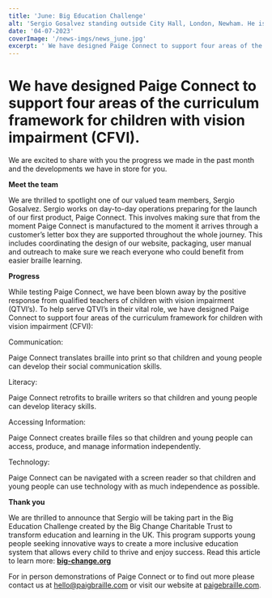 ```yaml
---
title: 'June: Big Education Challenge'
alt: 'Sergio Gosalvez standing outside City Hall, London, Newham. He is smiling and wearing a white shirt. '
date: '04-07-2023'
coverImage: '/news-imgs/news_june.jpg'
excerpt: ' We have designed Paige Connect to support four areas of the curriculum framework for children with vision impairment (CFVI). '
---
```


# We have designed Paige Connect to support four areas of the curriculum framework for children with vision impairment (CFVI).

We are excited to share with you the progress we made in the past month and the developments we have in store for you.

**Meet the team**

We are thrilled to spotlight one of our valued team members, Sergio Gosalvez. Sergio works on day-to-day operations preparing for the launch of our first product, Paige Connect. This involves making sure that from the moment Paige Connect is manufactured to the moment it arrives through a customer’s letter box they are supported throughout the whole journey. This includes coordinating the design of our website, packaging, user manual and outreach to make sure we reach everyone who could benefit from easier braille learning.

**Progress**

While testing Paige Connect, we have been blown away by the positive response from qualified teachers of children with vision impairment (QTVI’s). To help serve QTVI’s in their vital role, we have designed Paige Connect to support four areas of the curriculum framework for children with vision impairment (CFVI):

Communication:  

Paige Connect translates braille into print so that children and young people can develop their social communication skills.

Literacy:  

Paige Connect retrofits to braille writers so that children and young people can develop literacy skills. 

Accessing Information:  

Paige Connect creates braille files so that children and young people can access, produce, and manage information independently. 

Technology:  

Paige Connect can be navigated with a screen reader so that children and young people can use technology with as much independence as possible.

**Thank you**

We are thrilled to announce that Sergio will be taking part in the Big Education Challenge created by the Big Change Charitable Trust to transform education and learning in the UK. This program supports young people seeking innovative ways to create a more inclusive education system that allows every child to thrive and enjoy success. Read this article to learn more: **[big-change.org](https://www.big-change.org/who-we-are/finalist/sergio-gosalvez/)**

For in person demonstrations of Paige Connect or to find out more please contact us at <hello@paigbraille.com> or visit our website at [paigebraille.com](https://paigebraille.com/).